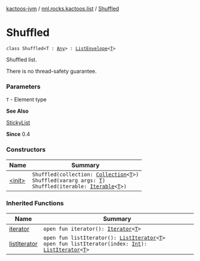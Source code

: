 [kactoos-jvm](../../index.md) / [nnl.rocks.kactoos.list](../index.md) / [Shuffled](./index.md)

# Shuffled

`class Shuffled<T : `[`Any`](https://kotlinlang.org/api/latest/jvm/stdlib/kotlin/-any/index.html)`> : `[`ListEnvelope`](../-list-envelope/index.md)`<`[`T`](index.md#T)`>`

Shuffled list.

There is no thread-safety guarantee.

### Parameters

`T` - Element type

**See Also**

[StickyList](../-sticky-list/index.md)

**Since**
0.4

### Constructors

| Name | Summary |
|---|---|
| [&lt;init&gt;](-init-.md) | `Shuffled(collection: `[`Collection`](https://kotlinlang.org/api/latest/jvm/stdlib/kotlin.collections/-collection/index.html)`<`[`T`](index.md#T)`>)`<br>`Shuffled(vararg args: `[`T`](index.md#T)`)`<br>`Shuffled(iterable: `[`Iterable`](https://kotlinlang.org/api/latest/jvm/stdlib/kotlin.collections/-iterable/index.html)`<`[`T`](index.md#T)`>)` |

### Inherited Functions

| Name | Summary |
|---|---|
| [iterator](../-list-envelope/iterator.md) | `open fun iterator(): `[`Iterator`](https://kotlinlang.org/api/latest/jvm/stdlib/kotlin.collections/-iterator/index.html)`<`[`T`](../-list-envelope/index.md#T)`>` |
| [listIterator](../-list-envelope/list-iterator.md) | `open fun listIterator(): `[`ListIterator`](../-list-iterator/index.md)`<`[`T`](../-list-envelope/index.md#T)`>`<br>`open fun listIterator(index: `[`Int`](https://kotlinlang.org/api/latest/jvm/stdlib/kotlin/-int/index.html)`): `[`ListIterator`](../-list-iterator/index.md)`<`[`T`](../-list-envelope/index.md#T)`>` |
